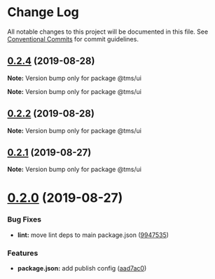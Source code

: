 # Change Log

All notable changes to this project will be documented in this file.
See [Conventional Commits](https://conventionalcommits.org) for commit guidelines.

## [0.2.4](https://github.com/lovesora/TMS/compare/v0.2.3...v0.2.4) (2019-08-28)

**Note:** Version bump only for package @tms/ui







**Note:** Version bump only for package @tms/ui





## [0.2.2](https://github.com/lovesora/TMS/compare/v0.2.1...v0.2.2) (2019-08-28)

**Note:** Version bump only for package @tms/ui





## [0.2.1](https://github.com/lovesora/TMS/compare/v0.2.0...v0.2.1) (2019-08-27)

**Note:** Version bump only for package @tms/ui





# [0.2.0](https://github.com/lovesora/TMS/compare/v0.1.1...v0.2.0) (2019-08-27)


### Bug Fixes

* **lint:** move lint deps to main package.json ([9947535](https://github.com/lovesora/TMS/commit/9947535))


### Features

* **package.json:** add publish config ([aad7ac0](https://github.com/lovesora/TMS/commit/aad7ac0))
